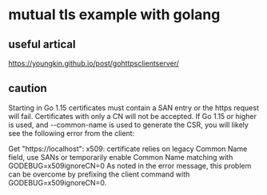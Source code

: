 # mutual tls example with golang

## useful artical
https://youngkin.github.io/post/gohttpsclientserver/

## caution
Starting in Go 1.15 certificates must contain a SAN entry or the https request will fail. Certificates with only a CN will not be accepted. If Go 1.15 or higher is used, and --common-name is used to generate the CSR, you will likely see the following error from the client:

Get "https://localhost": x509: certificate relies on legacy Common Name field, use SANs or temporarily enable Common Name matching with GODEBUG=x509ignoreCN=0
As noted in the error message, this problem can be overcome by prefixing the client command with GODEBUG=x509ignoreCN=0.
